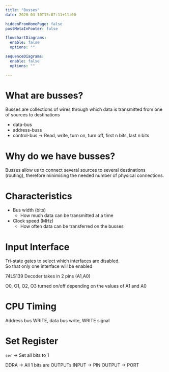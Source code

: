 ```yaml
---
title: "Busses"
date: 2020-03-10T15:07:11+11:00

hiddenFromHomePage: false
postMetaInFooter: false

flowchartDiagrams:
  enable: false
  options: ""

sequenceDiagrams: 
  enable: false
  options: ""

---
```


# What are busses?

Busses are collections of wires through which data is transmitted from one of sources to destinations

* data-bus
* address-buss
* control-bus -> Read, write, turn on, turn off, first n bits, last n bits

# Why do we have busses?

Busses allow us to connect several sources to several destinations (routing), therefore minimising the needed number of physical connections.

# Characteristics

* Bus width (bits)
  * How much data can be transmitted at a time
* Clock speed (MHz)
  * How often data can be transferred on the busses

# Input Interface

Tri-state gates to select which interfaces are disabled.  
So that only one interface will be enabled

74LS139 Decoder takes in 2 pins (A1,A0)

O0, O1, O2, O3 turned on/off depending on the values of A1 and A0

# CPU Timing

Address bus WRITE, data bus write, WRITE signal

# Set Register

`ser` -> Set all bits to 1

DDRA -> All 1 bits are OUTPUTs
INPUT -> PIN
OUTPUT -> PORT
